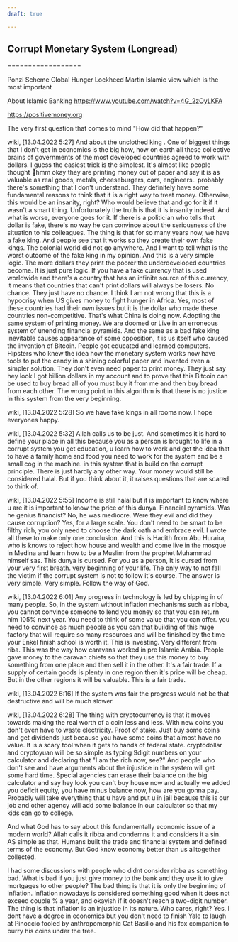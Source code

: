 ```yaml
---
draft: true

---
```


## Corrupt Monetary System (Longread)
==================
<style>
  code {
    white-space : pre-wrap !important;
    word-break: break-word;
  }
</style>


Ponzi Scheme
Global Hunger
Lockheed Martin
Islamic view which is the most important

About Islamic Banking
https://www.youtube.com/watch?v=4G_2zOyLKFA

https://positivemoney.org

The very first question that comes to mind "How did that happen?"

wiki, [13.04.2022 5:27]
And about the unclothed king .
One of biggest things that I don't get in economics is the big how, how on earth all these collective brains of governments of the most developed countries agreed to work with dollars. I guess the easiest trick is the simplest. It's almost like people thought 🤔hmm okay they are printing money out of paper and say it is as valuable as real goods, metals, cheeseburgers, cars, engineers.. probably there's something that I don't understand. They definitely have some fundamental reasons to think that it is a right way to treat money. Otherwise, this would be an insanity, right? Who would believe that and go for it if it wasn't a smart thing. 
Unfortunately the truth is that it is insanity indeed. And what is worse, everyone goes for it. If there is a politician who tells that dollar is fake, there's no way he can convince about the seriousness of the situation to his colleagues.
The thing is that for so many years now, we have a fake king. And people see that it works so they create their own fake kings. The colonial world did not go anywhere.
And I want to tell what is the worst outcome of the fake king in my opinion. And this is a very simple logic. The more dollars they print the poorer the underdeveloped countries become. It is just pure logic. If you have a fake currency that is used worldwide and there's a country that has an infinite source of this currency, it means that countries that can't print dollars will always be losers. No chance. They just have no chance. 
I think I am not wrong that this is a hypocrisy when US gives money to fight hunger in Africa. Yes, most of these countries had their own issues but it is the dollar who made these countries non-competitive.
That's what China is doing now. Adopting the same system of printing money. 
We are doomed or Live in an erroneous system of unending financial pyramids.
And the same as a bad fake king inevitable causes appearance of some opposition,  it is us itself who caused the invention of Bitcoin. People got educated and learned computers.
Hipsters who knew the idea how the monetary system works now have tools to put the candy in a shining colorful paper and invented even a simpler solution. They don't even need paper to print money. They just say hey look I got billion dollars in my account  and to prove that this Bitcoin can be used to buy bread all of you must buy it from me and then buy bread from each other. 
The wrong point in this algorithm is that there is no justice in this system from the very beginning.

wiki, [13.04.2022 5:28]
So we have fake kings in all rooms now. I hope everyones happy.

wiki, [13.04.2022 5:32]
Allah calls us to be just. And sometimes it is hard to define your place in all this because you as a person is brought to life in a corrupt system you get education, u learn how to work and get the idea that to have a family home and food you need to work for the system and be a small cog in the machine. in this system that is build on the corrupt principle. There is just hardly any other way. Your money would still be considered halal. But if you think about it, it raises questions that are scared to think of.

wiki, [13.04.2022 5:55]
Income is still halal but it is important to know where u are it is important to know the price of this dunya.
Financial pyramids.
Was he genius financist? No, he was mediocre. Were they evil and did they cause corruption? Yes, for a large scale. You don't need to be smart to be filthy rich, you only need to choose the dark oath and embrace evil.
I wrote all these to make only one conclusion. And this is Hadith from Abu Huraira, who is knows to reject how house and wealth and come live in the mosque in Medina and learn how to be a Muslim from the prophet Muhammad himself sas.
This dunya is cursed. 
For you as a person, It is cursed from your very first breath.
very beginning of your life. The only way to not fall the victim if the corrupt system is not to follow it's course. 
The answer is very simple. Very simple.
Follow the way of God.

wiki, [13.04.2022 6:01]
Any progress in technology is led by chipping in of many people. So, in the system without inflation mechanisms such as ribba, you cannot convince someone to lend you money so that you can return him 105% next year. You need to think of some value that you can offer. 
 you need to convince as much people as you can that building of this huge factory that will require so many resources and will be finished by the time your Enkel finish school is worth it. This is investing. Very different from riba.
This was the way how caravans worked in pre Islamic Arabia. People gave money to the caravan chiefs so that they use this money to buy something from one place and then sell it in the other.
It's a fair trade. If a supply of certain goods is plenty in one region then it's price will be cheap. But in the other regions it will be valuable. This is a fair trade.

wiki, [13.04.2022 6:16]
If the system was fair the progress would not be that destructive and will be much slower.

wiki, [13.04.2022 6:28]
The thing with cryptocurrency is that it moves towards making the real worth of a coin less and less. With new coins you don't even have to waste electricity. Proof of stake. Just buy some coins and get dividends just because you have some coins that almost have no value. 
It is a scary tool when it gets to hands of federal state.  cryptodollar and cryptoyuan will be so simple as typing 9digit numbers on your calculator and declaring that "I am the rich now, see?" And people who don't see and have arguments about the injustice in the system will get some hard time. 
Special agencies can erase their balance on the big calculator and say hey look you can't buy house now and actually we added you deficit equity, you have minus balance now, how are you gonna pay. Probably will take everything that u have and put u in jail because this is our job and other agency will add some balance in our calculator so that my kids can go to college.

And what God has to say about this fundamentally economic issue of a modern world?
Allah calls it ribba and condemns it and considers it a sin. AS simple as that. Humans built the trade and financial system and defined terms of the economy. But God know economy better than us alltogether collected.

I had some discussions with people who didnt consider ribba as something bad. What is bad if you just give money to the bank and they use it to give mortgages to other people? The bad thing is that it is only the beginning of inflation. Inflation nowadays is considered something good when it does not exceed couple % a year, and okayish if it doesn't reach a two-digit number. The thing is that inflation is an injustice in its nature. 
Who cares, right?
Yes, I dont have a degree in economics but you don't need to finish Yale to laugh at Pinoccio fooled by anthropomorphic Cat Basilio and his fox companion to burry his coins under the tree.